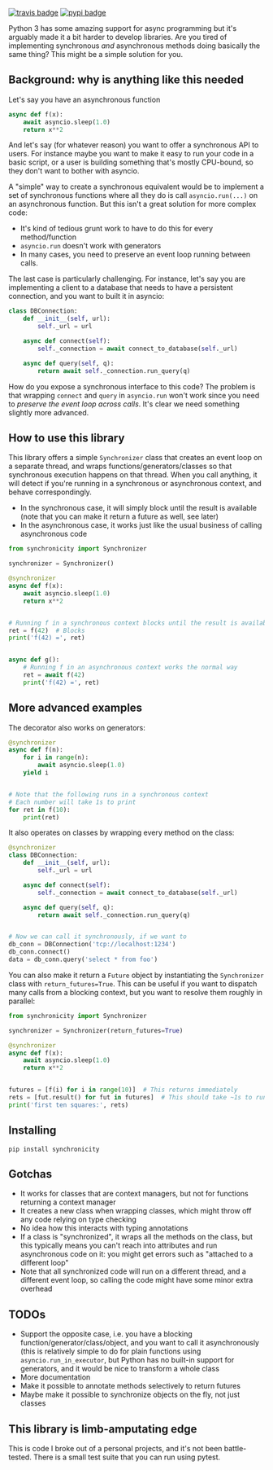 [![travis badge](https://img.shields.io/travis/erikbern/synchronicity/main.svg?style=flat)](https://travis-ci.org/erikbern/synchronicity)
[![pypi badge](https://img.shields.io/pypi/v/synchronicity.svg?style=flat)](https://pypi.python.org/pypi/synchronicity)

Python 3 has some amazing support for async programming but it's arguably made it a bit harder to develop libraries. Are you tired of implementing synchronous _and_ asynchronous methods doing basically the same thing? This might be a simple solution for you.

Background: why is anything like this needed
--------------------------------------------

Let's say you have an asynchronous function

```python
async def f(x):
    await asyncio.sleep(1.0)
    return x**2
```

And let's say (for whatever reason) you want to offer a synchronous API to users. For instance maybe you want to make it easy to run your code in a basic script, or a user is building something that's mostly CPU-bound, so they don't want to bother with asyncio.

A "simple" way to create a synchronous equivalent would be to implement a set of synchronous functions where all they do is call `asyncio.run(...)` on an asynchronous function. But this isn't a great solution for more complex code:

* It's kind of tedious grunt work to have to do this for every method/function
* `asyncio.run` doesn't work with generators
* In many cases, you need to preserve an event loop running between calls.

The last case is particularly challenging. For instance, let's say you are implementing a client to a database that needs to have a persistent connection, and you want to built it in asyncio:

```python
class DBConnection:
    def __init__(self, url):
        self._url = url

    async def connect(self):
        self._connection = await connect_to_database(self._url)

    async def query(self, q):
        return await self._connection.run_query(q)
```

How do you expose a synchronous interface to this code? The problem is that wrapping `connect` and `query` in `asyncio.run` won't work since you need to _preserve the event loop across calls_. It's clear we need something slightly more advanced.

How to use this library
-----------------------

This library offers a simple `Synchronizer` class that creates an event loop on a separate thread, and wraps functions/generators/classes so that synchronous execution happens on that thread. When you call anything, it will detect if you're running in a synchronous or asynchronous context, and behave correspondingly.

* In the synchronous case, it will simply block until the result is available (note that you can make it return a future as well, see later)
* In the asynchronous case, it works just like the usual business of calling asynchronous code

```python
from synchronicity import Synchronizer

synchronizer = Synchronizer()

@synchronizer
async def f(x):
    await asyncio.sleep(1.0)
    return x**2


# Running f in a synchronous context blocks until the result is available
ret = f(42)  # Blocks
print('f(42) =', ret)


async def g():
    # Running f in an asynchronous context works the normal way
    ret = await f(42)
    print('f(42) =', ret)
```

More advanced examples
----------------------

The decorator also works on generators:

```python
@synchronizer
async def f(n):
    for i in range(n):
        await asyncio.sleep(1.0)
	yield i


# Note that the following runs in a synchronous context
# Each number will take 1s to print
for ret in f(10):
    print(ret)
```

It also operates on classes by wrapping every method on the class:


```python
@synchronizer
class DBConnection:
    def __init__(self, url):
        self._url = url

    async def connect(self):
        self._connection = await connect_to_database(self._url)

    async def query(self, q):
        return await self._connection.run_query(q)


# Now we can call it synchronously, if we want to
db_conn = DBConnection('tcp://localhost:1234')
db_conn.connect()
data = db_conn.query('select * from foo')
```

You can also make it return a `Future` object by instantiating the `Synchronizer` class with `return_futures=True`. This can be useful if you want to dispatch many calls from a blocking context, but you want to resolve them roughly in parallel:

```python
from synchronicity import Synchronizer

synchronizer = Synchronizer(return_futures=True)

@synchronizer
async def f(x):
    await asyncio.sleep(1.0)
    return x**2


futures = [f(i) for i in range(10)]  # This returns immediately
rets = [fut.result() for fut in futures]  # This should take ~1s to run, resolving all futures in parallel
print('first ten squares:', rets)
```

Installing
----------


```
pip install synchronicity
```

Gotchas
-------

* It works for classes that are context managers, but not for functions returning a context manager
* It creates a new class when wrapping classes, which might throw off any code relying on type checking
* No idea how this interacts with typing annotations
* If a class is "synchronized", it wraps all the methods on the class, but this typically means you can't reach into attributes and run asynchronous code on it: you might get errors such as "attached to a different loop"
* Note that all synchronized code will run on a different thread, and a different event loop, so calling the code might have some minor extra overhead

TODOs
-----

* Support the opposite case, i.e. you have a blocking function/generator/class/object, and you want to call it asynchronously (this is relatively simple to do for plain functions using `asyncio.run_in_executor`, but Python has no built-in support for generators, and it would be nice to transform a whole class
* More documentation
* Make it possible to annotate methods selectively to return futures
* Maybe make it possible to synchronize objects on the fly, not just classes

This library is limb-amputating edge
------------------------------------

This is code I broke out of a personal projects, and it's not been battle-tested. There is a small test suite that you can run using pytest.
